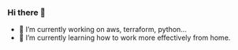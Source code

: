 ### Hi there 👋

- 🔭 I’m currently working on aws, terraform, python...
- 🌱 I’m currently learning how to work more effectively from home.
<!-- - 👯 I’m looking to collaborate on ...
- 🤔 I’m looking for help with ...
- 💬 Ask me about ...
- 📫 How to reach me: ...
- 😄 Pronouns: ...
- ⚡ Fun fact: ...
 -->

